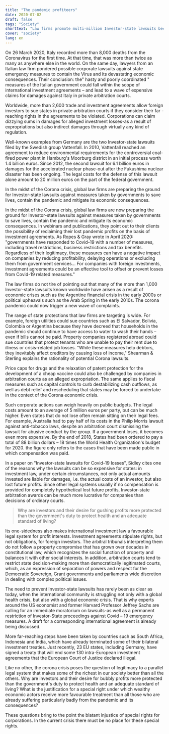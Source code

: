 ```yaml
---
title: "The pandemic profiteers"
date: 2020-07-02
draft: false
tags: "Society"
shorttext: "Law firms promote multi-million Investor-state lawsuits because of the Corona measures-the special rights for corporations are to blame."
cover: "society"
lang: en
---
```


On 26 March 2020, Italy recorded more than 8,000 deaths from the Coronavirus for the first time. At that time, that was more than twice as many as anywhere else in the world. On the same day, lawyers from an Italian law firm pondered possible corporate lawsuits against state emergency measures to contain the Virus and its devastating economic consequences. Their conclusion: the" hasty and poorly coordinated " measures of the Italian government could fall within the scope of international investment agreements – and lead to a wave of expensive claims for damages against Italy in private arbitration courts.

Worldwide, more than 2,600 trade and investment agreements allow foreign investors to sue states in private arbitration courts if they consider their far - reaching rights in the agreements to be violated. Corporations can claim dizzying sums in damages for alleged investment losses-as a result of expropriations but also indirect damages through virtually any kind of regulation.

Well-known examples from Germany are the two Investor-state lawsuits filed by the Swedish group Vattenfall. In 2010, Vattenfall reached an agreement to reduce environmental requirements for the controversial coal-fired power plant in Hamburg's Moorburg district in an initial process worth 1.4 billion euros. Since 2012, the second lawsuit for 6.1 billion euros in damages for the accelerated nuclear phase-out after the Fukushima nuclear disaster has been ongoing. The legal costs for the defense of this lawsuit alone amount to 20 million euros on the part of the federal government.

In the midst of the Corona crisis, global law firms are preparing the ground for Investor-state lawsuits against measures taken by governments to save lives, contain the pandemic and mitigate its economic consequences.

In the midst of the Corona crisis, global law firms are now preparing the ground for Investor-state lawsuits against measures taken by governments to save lives, contain the pandemic and mitigate its economic consequences. In webinars and publications, they point out to their clients the possibility of reclaiming their lost pandemic profits on the basis of investment agreements. As Ropes & Gray wrote in April 2020: "governments have responded to Covid-19 with a number of measures, including travel restrictions, business restrictions and tax benefits. Regardless of their legitimacy, these measures can have a negative impact on companies by reducing profitability, delaying operations or excluding them from government services... For companies with foreign investments, investment agreements could be an effective tool to offset or prevent losses from Covid-19 related measures."

The law firms do not tire of pointing out that many of the more than 1,000 Investor-state lawsuits known worldwide have arisen as a result of economic crises such as the Argentine financial crisis in the early 2000s or political upheavals such as the Arab Spring in the early 2010s. The corona pandemic could now trigger a new wave of complaints.

The range of state protections that law firms are targeting is wide. For example, foreign utilities could sue countries such as El Salvador, Bolivia, Colombia or Argentina because they have decreed that households in the pandemic should continue to have access to water to wash their hands – even if bills cannot be paid. Property companies registered abroad could sue countries that protect tenants who are unable to pay their rent due to illness or crisis-related job losses. "While these measures help debtors, they inevitably affect creditors by causing loss of income," Shearman & Sterling explains the rationality of potential Corona lawsuits.

Price caps for drugs and the relaxation of patent protection for the development of a cheap vaccine could also be challenged by companies in arbitration courts as an alleged expropriation. The same applies to fiscal measures such as capital controls to curb destabilizing cash outflows, as well as debt relief and rescheduling that states may be forced to undertake in the context of the Corona economic crisis.

Such corporate actions can weigh heavily on public budgets. The legal costs amount to an average of 5 million euros per party, but can be much higher. Even states that do not lose often remain sitting on their legal fees. For example, Australia had to pay half of its costs in the Philip Morris lawsuit against anti-tobacco laws, despite an arbitration court dismissing the lawsuit for abusive conduct by the group. If a government loses, it becomes even more expensive. By the end of 2018, States had been ordered to pay a total of 88 billion dollars – 18 times the World Health Organization's budget for 2020. the figure only refers to the cases that have been made public in which compensation was paid.

In a paper on "Investor-state lawsuits for Covid-19 losses", Sidley cites one of the reasons why the lawsuits can be so expensive for states: in investment law, under certain circumstances, not only actual amounts invested are liable for damages, i.e. the actual costs of an investor, but also lost future profits. Since other legal systems usually if no compensation is provided for completely hypothetical lost future profits, Investor-state arbitration awards can be much more lucrative for companies than decisions of ordinary courts.

> Why are investors and their desire for gushing profits more protected than the government's duty to protect health and an adequate standard of living?

Its one-sidedness also makes international investment law a favourable legal system for profit interests. Investment agreements stipulate rights, but not obligations, for foreign investors. The arbitral tribunals interpreting them do not follow a property compromise that has grown over decades in constitutional law, which recognizes the social function of property and balances it with other social interests. In addition, arbitration courts tend to restrict state decision-making more than democratically legitimated courts, which, as an expression of separation of powers and respect for the Democratic Sovereign, Grant governments and parliaments wide discretion in dealing with complex political issues.

The need to prevent Investor-state lawsuits has rarely been as clear as today, when the international community is struggling not only with a global health crisis, but also with a global economic crisis. That is why experts around the US economist and former Harvard Professor Jeffrey Sachs are calling for an immediate moratorium on lawsuits-as well as a permanent restriction of Investor-State proceedings against Covid – 19 emergency measures. A draft for a corresponding international agreement is already being discussed.

More far-reaching steps have been taken by countries such as South Africa, Indonesia and India, which have already terminated some of their bilateral investment treaties. Just recently, 23 EU states, including Germany, have signed a treaty that will end some 130 intra-European investment agreements that the European Court of Justice declared illegal.

Like no other, the corona crisis poses the question of legitimacy to a parallel legal system that makes some of the richest in our society better than all the others. Why are investors and their desire for bubbly profits more protected than the government's duty to protect health and an adequate standard of living? What is the justification for a special right under which wealthy economic actors receive more favourable treatment than all those who are already suffering particularly badly from the pandemic and its consequences?

These questions bring to the point the blatant injustice of special rights for corporations. In the current crisis there must be no place for these special rights.
